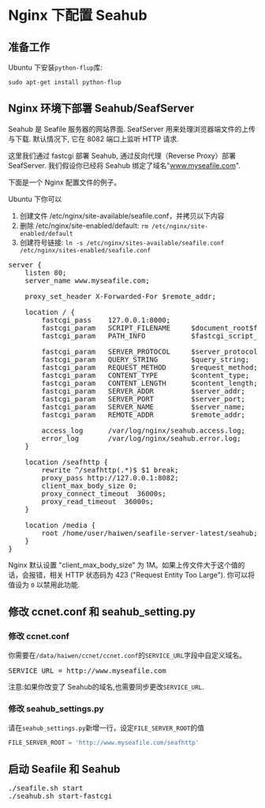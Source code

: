 # Nginx 下配置 Seahub

## 准备工作

Ubuntu 下安装<code>python-flup</code>库:
 
```
sudo apt-get install python-flup
```

## Nginx 环境下部署 Seahub/SeafServer 

Seahub 是 Seafile 服务器的网站界面. SeafServer 用来处理浏览器端文件的上传与下载. 默认情况下, 它在 8082 端口上监听 HTTP 请求. 

这里我们通过 fastcgi 部署 Seahub, 通过反向代理（Reverse Proxy）部署 SeafServer. 我们假设你已经将 Seahub 绑定了域名"www.myseafile.com". 

下面是一个 Nginx 配置文件的例子。

Ubuntu 下你可以 

1. 创建文件 /etc/nginx/site-available/seafile.conf，并拷贝以下内容
2. 删除 /etc/nginx/site-enabled/default: `rm /etc/nginx/site-enabled/default`
3. 创建符号链接: `ln -s /etc/nginx/sites-available/seafile.conf /etc/nginx/sites-enabled/seafile.conf`

<pre>
server {
    listen 80;
    server_name www.myseafile.com;

    proxy_set_header X-Forwarded-For $remote_addr;

    location / {
        fastcgi_pass    127.0.0.1:8000;
        fastcgi_param   SCRIPT_FILENAME     $document_root$fastcgi_script_name;
        fastcgi_param   PATH_INFO           $fastcgi_script_name;

        fastcgi_param	SERVER_PROTOCOL	    $server_protocol;
        fastcgi_param   QUERY_STRING        $query_string;
        fastcgi_param   REQUEST_METHOD      $request_method;
        fastcgi_param   CONTENT_TYPE        $content_type;
        fastcgi_param   CONTENT_LENGTH      $content_length;
        fastcgi_param	SERVER_ADDR         $server_addr;
        fastcgi_param	SERVER_PORT         $server_port;
        fastcgi_param	SERVER_NAME         $server_name;
        fastcgi_param   REMOTE_ADDR         $remote_addr;

        access_log      /var/log/nginx/seahub.access.log;
    	error_log       /var/log/nginx/seahub.error.log;
    }

    location /seafhttp {
        rewrite ^/seafhttp(.*)$ $1 break;
        proxy_pass http://127.0.0.1:8082;
        client_max_body_size 0;
        proxy_connect_timeout  36000s;
        proxy_read_timeout  36000s;
    }

    location /media {
        root /home/user/haiwen/seafile-server-latest/seahub;
    }
}
</pre>

Nginx 默认设置 "client_max_body_size" 为 1M。如果上传文件大于这个值的话，会报错，相关 HTTP 状态码为 423 ("Request Entity Too Large"). 你可以将值设为 <code>0</code> 以禁用此功能.

## 修改 ccnet.conf 和 seahub_setting.py

### 修改 ccnet.conf

你需要在<code>/data/haiwen/ccnet/ccnet.conf</code>的<code>SERVICE_URL</code>字段中自定义域名。

<pre>
SERVICE_URL = http://www.myseafile.com
</pre>

注意:如果你改变了 Seahub的域名,也需要同步更改<code>SERVICE_URL</code>.

### 修改 seahub_settings.py

请在<code>seahub_settings.py</code>新增一行，设定`FILE_SERVER_ROOT`的值

```python
FILE_SERVER_ROOT = 'http://www.myseafile.com/seafhttp'
```

## 启动 Seafile 和 Seahub

<pre>
./seafile.sh start
./seahub.sh start-fastcgi
</pre>

